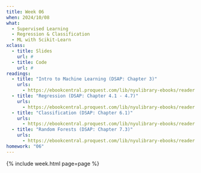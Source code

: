 ```yaml
---
title: Week 06
when: 2024/10/08
what:
  - Supervised Learning
  - Regression & Classification
  - ML with Scikit-Learn
xclass:
  - title: Slides
    url: #
  - title: Code
    url: #
readings:
  - title: "Intro to Machine Learning (DSAP: Chapter 3)"
    urls:
      - https://ebookcentral.proquest.com/lib/nyulibrary-ebooks/reader.action?docID=5264120&ppg=124
  - title: "Regression (DSAP: Chapter 4.1 - 4.7)"
    urls:
      - https://ebookcentral.proquest.com/lib/nyulibrary-ebooks/reader.action?docID=5264120&ppg=168
  - title: "Classification (DSAP: Chapter 6.1)"
    urls:
      - https://ebookcentral.proquest.com/lib/nyulibrary-ebooks/reader.action?docID=5264120&ppg=232
  - title: "Random Forests (DSAP: Chapter 7.3)"
    urls:
      - https://ebookcentral.proquest.com/lib/nyulibrary-ebooks/reader.action?docID=5264120&ppg=302
homework: "06"
---
```

{% include week.html page=page %}
